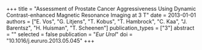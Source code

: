+++
title = "Assessment of Prostate Cancer Aggressiveness Using Dynamic Contrast-enhanced Magnetic Resonance Imaging at 3 T"
date = 2013-01-01
authors = ["E. Vos", "G. Litjens", "T. Kobus", "T. Hambrock", "C. Kaa", "J. Barentsz", "H. Huisman", "T. Scheenen"]
publication_types = ["3"]
abstract = ""
selected = false
publication = "*Eur Urol*"
doi = "10.1016/j.eururo.2013.05.045"
+++

